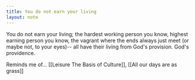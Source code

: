 ```yaml
---
title: You do not earn your living
layout: note
---
```


You do not earn your living; the hardest working person you know, highest earning person you know, the vagrant where the ends always just meet (or maybe not, to your eyes)-- all have their living from God's provision. God's providence.

Reminds me of... [[Leisure The Basis of Culture]], [[All our days are as grass]]